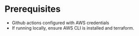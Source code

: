# Prerequisites
- Github actions configured with AWS credentials
- If running locally, ensure AWS CLI is installed and terraform.